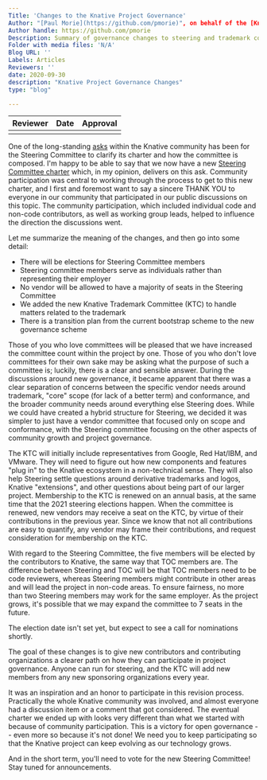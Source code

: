 ```yaml
---
Title: 'Changes to the Knative Project Governance'
Author: "[Paul Morie](https://github.com/pmorie)", on behalf of the [Knative Steering Committee](https://github.com/knative/community/blob/master/STEERING-COMMITTEE.md)
Author handle: https://github.com/pmorie
Description: Summary of governance changes to steering and trademark committees.
Folder with media files: 'N/A'
Blog URL: ''
Labels: Articles
Reviewers: ''
date: 2020-09-30
description: "Knative Project Governance Changes"
type: "blog"

---
```

| Reviewer  | Date | Approval |
| ------------- | ------------- | ------------- |
| <!-- Your Github handle here --> |   |  |


One of the long-standing [asks](https://github.com/knative/community/issues/33)
within the Knative community has been for the Steering Committee to clarify its
charter and how the committee is composed. I'm happy to be able to say that we
now have a new [Steering Committee
charter](https://github.com/knative/community/pull/277) which, in my opinion,
delivers on this ask. Community participation was central to working through the
process to get to this new charter, and I first and foremost want to say a
sincere THANK YOU to everyone in our community that participated in our public
discussions on this topic. The community participation, which included
individual code and non-code contributors, as well as working group leads,
helped to influence the direction the discussions went.

Let me summarize the meaning of the changes, and then go into some detail:

- There will be elections for Steering Committee members
- Steering committee members serve as individuals rather than representing their employer
- No vendor will be allowed to have a majority of seats in the Steering Committee
- We added the new Knative Trademark Committee (KTC) to handle matters related to the trademark
- There is a transition plan from the current bootstrap scheme to the new governance scheme

Those of you who love committees will be pleased that we have increased the
committee count within the project by one. Those of you who don't love
committees for their own sake may be asking what the purpose of such a committee
is; luckily, there is a clear and sensible answer. During the discussions around
new governance, it became apparent that there was a clear separation of concerns
between the specific vendor needs around trademark, "core" scope (for lack of a
better term) and conformance, and the broader community needs around everything
else Steering does. While we could have created a hybrid structure for Steering,
we decided it was simpler to just have a vendor committee that focused only on
scope and conformance, with the Steering committee focusing on the other aspects
of community growth and project governance.

The KTC will initially include representatives from Google, Red Hat/IBM, and
VMware. They will need to figure out how new components and features "plug in"
to the Knative ecosystem in a non-technical sense. They will also help Steering
settle questions around derivative trademarks and logos, Knative "extensions",
and other questions about being part of our larger project. Membership to the KTC
is renewed on an annual basis, at the same time that the 2021 steering elections happen.
When the committee is renewed, new vendors may receive a seat on the KTC, by
virtue of their contributions in the previous year. Since we know that not all
contributions are easy to quantify, any vendor may frame their contributions,
and request consideration for membership on the KTC.

With regard to the Steering Committee, the five members will be elected by the
contributors to Knative, the same way that TOC members are. The difference
between Steering and TOC will be that TOC members need to be code reviewers,
whereas Steering members might contribute in other areas and will lead the
project in non-code areas. To ensure fairness, no more than two Steering members
may work for the same employer. As the project grows, it's possible that we may
expand the committee to 7 seats in the future.

The election date isn't set yet, but expect to see a call for nominations
shortly.

The goal of these changes is to give new contributors and contributing
organizations a clearer path on how they can participate in project governance.
Anyone can run for steering, and the KTC will add new members from any new
sponsoring organizations every year.

It was an inspiration and an honor to participate in this revision process.
Practically the whole Knative community was involved, and almost everyone had a
discussion item or a comment that got considered. The eventual charter we ended
up with looks very different than what we started with because of community
participation. This is a victory for open governance -- even more so because
it's not done! We need you to keep participating so that the Knative project can
keep evolving as our technology grows.

And in the short term, you'll need to vote for the new Steering Committee! Stay tuned for announcements.
